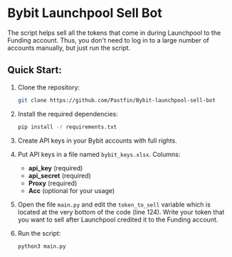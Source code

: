# Bybit Launchpool Sell Bot

The script helps sell all the tokens that come in during Launchpool to the Funding account. Thus, you don't need to log in to a large number of accounts manually, but just run the script.

## Quick Start:

1. Clone the repository:

   ```bash
   git clone https://github.com/Pastfin/Bybit-launchpool-sell-bot
   ```

2. Install the required dependencies:

   ```bash
   pip install -r requirements.txt
   ```

3. Create API keys in your Bybit accounts with full rights.

4. Put API keys in a file named `bybit_keys.xlsx`. Columns:

   - **api_key** (required)
   - **api_secret** (required)
   - **Proxy** (required)
   - **Acc** (optional for your usage)

5. Open the file `main.py` and edit the `token_to_sell` variable which is located at the very bottom of the code (line 124). Write your token that you want to sell after Launchpool credited it to the Funding account.

6. Run the script:

   ```bash
   python3 main.py
   ```
